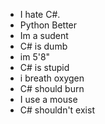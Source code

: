 - I hate C#.
- Python Better
- Im a sudent
- C# is dumb
- im 5'8"
- C# is stupid
- i breath oxygen
- C# should burn
- I use a mouse
- C# shouldn't exist 
